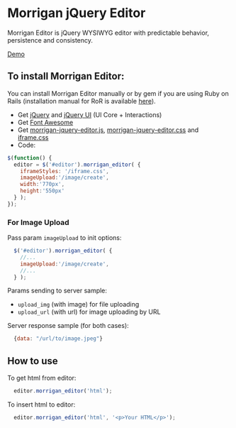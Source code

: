 # Morrigan jQuery Editor
Morrigan Editor is jQuery WYSIWYG editor with predictable behavior, persistence and consistency.

[Demo](http://morrigan-editor.org/)
## To install Morrigan Editor:
You can install Morrigan Editor manually or by gem if you are using Ruby on Rails (installation manual for RoR is available [here](https://github.com/salkar/morrigan_editor_rails)).
* Get [jQuery](http://jquery.com/download/) and [jQuery UI](http://jqueryui.com/download/#!version=1.10.4&themeParams=none&components=1111111110000000000000000000000000) (UI Core + Interactions)
* Get [Font Awesome](http://fortawesome.github.io/Font-Awesome/get-started/)
* Get [morrigan-jquery-editor.js](https://github.com/salkar/morrigan-jquery-editor/blob/master/morrigan-jquery-editor.js), [morrigan-jquery-editor.css](https://github.com/salkar/morrigan-jquery-editor/blob/master/css/morrigan-jquery-editor.css) and [iframe.css](https://github.com/salkar/morrigan-jquery-editor/blob/master/css/iframe.css)
* Code:
```javascript
$(function() {
  editor = $('#editor').morrigan_editor( {
    iframeStyles: '/iframe.css',
    imageUpload:'/image/create',
    width:'770px',
    height:'550px'
  } );
});
```

### For Image Upload

Pass param ```imageUpload``` to init options:
```javascript
  $('#editor').morrigan_editor( {
    //...
    imageUpload:'/image/create',
    //...
  } );
```

Params sending to server sample:
* ```upload_img``` (with image) for file uploading
* ```upload_url``` (with url) for image uploading by URL

Server response sample (for both cases):
```javascript
  {data: "/url/to/image.jpeg"}
```

## How to use

To get html from editor:
```javascript
  editor.morrigan_editor('html');
```

To insert html to editor:
```javascript
  editor.morrigan_editor('html', '<p>Your HTML</p>');
```
